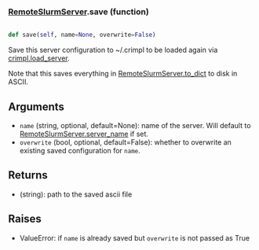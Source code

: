 ### [RemoteSlurmServer](RemoteSlurmServer.md).save (function)


```py

def save(self, name=None, overwrite=False)

```



Save this server configuration to ~/.crimpl to be loaded again via
[crimpl.load_server](crimpl.load_server.md).

Note that this saves everything in [RemoteSlurmServer.to_dict](RemoteSlurmServer.to_dict.md) to disk in ASCII.

Arguments
----------
* `name` (string, optional, default=None): name of the server.  Will
    default to [RemoteSlurmServer.server_name](RemoteSlurmServer.server_name.md) if set.
* `overwrite` (bool, optional, default=False): whether to overwrite
    an existing saved configuration for `name`.

Returns
----------
* (string): path to the saved ascii file

Raises
----------
* ValueError: if `name` is already saved but `overwrite` is not passed as True


